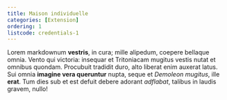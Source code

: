 ```yaml
---
title: Maison individuelle
categories: [Extension]
ordering: 1
listcode: credentials-1
---
```


Lorem markdownum **vestris**, in cura; mille alipedum, coepere bellaque omnia.
Vento qui victoria: insequar et Tritoniacam mugitus vestis nutat et omnibus
quondam. Procubuit tradidit duro, alto liberat enim auxerat latus. Sui omnia
**imagine vera queruntur** nupta, seque et *Demoleon mugitus*, ille **erat**.
Tum dies sub et est defuit debere adorant *adflabat*, talibus in laudis gravem,
nullo!